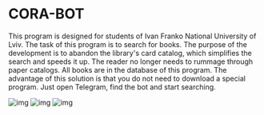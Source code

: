 # **CORA-BOT**

This program is designed for students of Ivan Franko National University of Lviv. The task of this program is to search for books. The purpose of the development is to abandon the library's card catalog, which simplifies the search and speeds it up. The reader no longer needs to rummage through paper catalogs. All books are in the database of this program. The advantage of this solution is that you do not need to download a special program. Just open Telegram, find the bot and start searching.



![img](https://images2.imgbox.com/81/e8/6QVSuRla_o.jpg)
![img](https://images2.imgbox.com/26/d8/l67VB5Va_o.jpg)
![img](https://images2.imgbox.com/24/99/45akHrwI_o.jpg)
